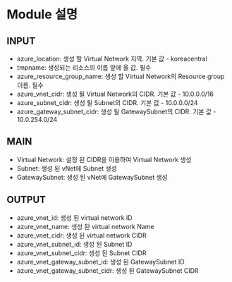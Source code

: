 # Module 설명

## INPUT

- azure_location: 생성 할 Virtual Network 지역. 기본 값 - koreacentral
- tmpname: 생성되는 리소스의 이름 앞에 올 값. 필수
- azure_resource_group_name: 생성 할 Virtual Network의 Resource group 이름. 필수
- azure_vnet_cidr: 생성 될 Virtual Network의 CIDR. 기본 값 - 10.0.0.0/16
- azure_subnet_cidr: 생성 될 Subnet의 CIDR. 기본 값 - 10.0.0.0/24
- azure_gateway_subnet_cidr: 생성 될 GatewaySubnet의 CIDR. 기본 값 - 10.0.254.0/24

## MAIN

- Virtual Network: 설정 된 CIDR을 이용하여 Virtual Network 생성
- Subnet: 생성 된 vNet에 Subnet 생성
- GatewaySubnet: 생성 된 vNet에 GatewaySubnet 생성

## OUTPUT

- azure_vnet_id: 생성 된 virtual network ID
- azure_vnet_name: 생성 된 virtual network Name
- azure_vnet_cidr: 생성 된 virtual network CIDR
- azure_vnet_subnet_id: 생성 된 Subnet ID
- azure_vnet_subnet_cidr: 생성 된 Subnet CIDR
- azure_vnet_gateway_subnet_id: 생성 된 GatewaySubnet ID
- azure_vnet_gateway_subnet_cidr: 생성 된 GatewaySubnet CIDR
